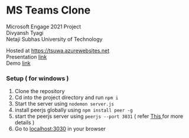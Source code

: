 # MS Teams Clone
Microsoft Engage 2021 Project  
Divyansh Tyagi <br>
Netaji Subhas University of Technology  
  
Hosted at <a href = "https://tsuwa.azurewebsites.net">https://tsuwa.azurewebsites.net</a>  
Presentation <a href = "https://docs.google.com/document/d/1UcFJ_Sq8n92-D-TVKz8MujfgDyBpPmkzRNXqT6__02A/edit">link</a>  
Demo <a href = "https://youtu.be/aUMDg-ieirU">link</a>

### Setup ( for windows ) 
1. Clone the repository
2. Cd into the project directory and run `npm i` 
3. Start the server using `nodemon server.js`
4. install peerjs globally using `npm install peer -g`
5. start the peerjs server using `peerjs --port 3031` ( refer <a href = "https://www.npmjs.com/package/peer"> This </a> for more details )
6. Go to <a href = "http://localhost:3030">localhost:3030</a> in your browser
